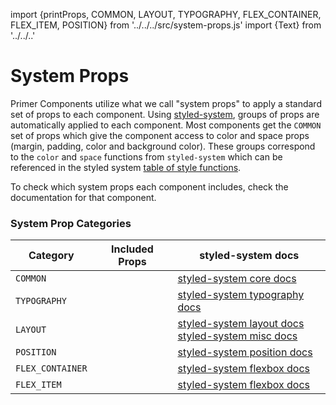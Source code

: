 import {printProps, COMMON, LAYOUT, TYPOGRAPHY, FLEX_CONTAINER, FLEX_ITEM, POSITION} from '../../../src/system-props.js'
import {Text} from '../../..'

# System Props


Primer Components utilize what we call "system props" to apply a standard set of props to each component. Using [styled-system](https://github.com/jxnblk/styled-system), groups of props are automatically applied to each component. Most components get the `COMMON` set of props which give the component access to color and space props (margin, padding, color and background color). These groups correspond to the `color` and `space` functions from `styled-system` which can be referenced in the styled system [table of style functions](https://github.com/jxnblk/styled-system/blob/master/docs/table.md#core).

To check which system props each component includes, check the documentation for that component.



### System Prop Categories

| Category       | Included Props           | styled-system docs  |
|-----|--------|--------|
| `COMMON`| <Text children={printProps(COMMON)} /> | [styled-system core docs](https://github.com/jxnblk/styled-system/blob/master/docs/table.md#core) |
| `TYPOGRAPHY`| <Text children={printProps(TYPOGRAPHY)} /> | [styled-system typography docs](https://github.com/jxnblk/styled-system/blob/master/docs/table.md#typography) |
| `LAYOUT` | <Text children={printProps(LAYOUT)} /> | [styled-system layout docs](https://github.com/jxnblk/styled-system/blob/master/docs/table.md#layout) <br/> [styled-system misc docs](https://github.com/jxnblk/styled-system/blob/master/docs/table.md#misc) |
| `POSITION` | <Text children={printProps(POSITION)} />| [styled-system position docs](https://github.com/jxnblk/styled-system/blob/master/docs/table.md#position)
| `FLEX_CONTAINER` | <Text children={printProps(FLEX_CONTAINER)} /> | [styled-system flexbox docs](https://github.com/jxnblk/styled-system/blob/master/docs/table.md#flexbox) |
| `FLEX_ITEM` | <Text children={printProps(FLEX_ITEM)} /> | [styled-system flexbox docs](https://github.com/jxnblk/styled-system/blob/master/docs/table.md#flexbox) |
